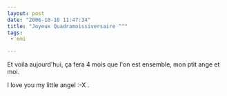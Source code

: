 ```yaml
---
layout: post
date: "2006-10-10 11:47:34"
title: "Joyeux Quadramoissiversaire ^^"
tags:
 - emi

---
```


Et voila aujourd'hui, ça fera 4 mois que l'on est ensemble, mon ptit ange et moi.

I love you my little angel  :-X .
